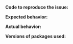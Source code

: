<!--
Do you need help or have a question? Ask us on [Gitter](https://gitter.im/cyclejs/cyclejs).
Found a bug? Please fill out the sections below 👍.
Show some empathy to the person reading your issue. They are volunteers.
-->

**Code to reproduce the issue:**


**Expected behavior:**


**Actual behavior:**


**Versions of packages used:**

